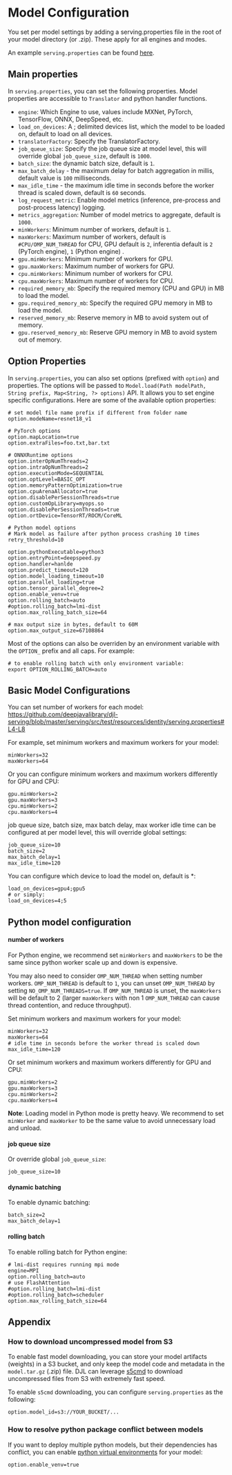 # Model Configuration

You set per model settings by adding a serving.properties file in the root of your model directory (or .zip).
These apply for all engines and modes.

An example `serving.properties` can be found [here](https://github.com/deepjavalibrary/djl-serving/blob/master/serving/src/test/resources/identity/serving.properties).

## Main properties

In `serving.properties`, you can set the following properties. Model properties are accessible to `Translator`
and python handler functions.

- `engine`: Which Engine to use, values include MXNet, PyTorch, TensorFlow, ONNX, DeepSpeed, etc.
- `load_on_devices`: A ; delimited devices list, which the model to be loaded on, default to load on all devices.
- `translatorFactory`: Specify the TranslatorFactory.
- `job_queue_size`: Specify the job queue size at model level, this will override global `job_queue_size`, default is `1000`.
- `batch_size`: the dynamic batch size, default is `1`.
- `max_batch_delay` - the maximum delay for batch aggregation in millis, default value is `100` milliseconds.
- `max_idle_time` - the maximum idle time in seconds before the worker thread is scaled down, default is `60` seconds.
- `log_request_metric`: Enable model metrics (inference, pre-process and post-process latency) logging.
- `metrics_aggregation`: Number of model metrics to aggregate, default is `1000`.
- `minWorkers`: Minimum number of workers, default is `1`.
- `maxWorkers`: Maximum number of workers, default is `#CPU/OMP_NUM_THREAD` for CPU, GPU default is `2`, inferentia default is `2` (PyTorch engine), `1` (Python engine) .
- `gpu.minWorkers`: Minimum number of workers for GPU.
- `gpu.maxWorkers`: Maximum number of workers for GPU.
- `cpu.minWorkers`: Minimum number of workers for CPU.
- `cpu.maxWorkers`: Maximum number of workers for CPU.
- `required_memory_mb`: Specify the required memory (CPU and GPU) in MB to load the model.
- `gpu.required_memory_mb`: Specify the required GPU memory in MB to load the model.
- `reserved_memory_mb`: Reserve memory in MB to avoid system out of memory.
- `gpu.reserved_memory_mb`: Reserve GPU memory in MB to avoid system out of memory.

## Option Properties

In `serving.properties`, you can also set options (prefixed with `option`) and properties.
The options will be passed to `Model.load(Path modelPath, String prefix, Map<String, ?> options)` API.
It allows you to set engine specific configurations.
Here are some of the available option properties:

```
# set model file name prefix if different from folder name
option.modeName=resnet18_v1

# PyTorch options
option.mapLocation=true
option.extraFiles=foo.txt,bar.txt

# ONNXRuntime options
option.interOpNumThreads=2
option.intraOpNumThreads=2
option.executionMode=SEQUENTIAL
option.optLevel=BASIC_OPT
option.memoryPatternOptimization=true
option.cpuArenaAllocator=true
option.disablePerSessionThreads=true
option.customOpLibrary=myops.so
option.disablePerSessionThreads=true
option.ortDevice=TensorRT/ROCM/CoreML

# Python model options
# Mark model as failure after python process crashing 10 times
retry_threshold=10

option.pythonExecutable=python3
option.entryPoint=deepspeed.py
option.handler=hanlde
option.predict_timeout=120
option.model_loading_timeout=10
option.parallel_loading=true
option.tensor_parallel_degree=2
option.enable_venv=true
option.rolling_batch=auto
#option.rolling_batch=lmi-dist
option.max_rolling_batch_size=64

# max output size in bytes, default to 60M
option.max_output_size=67108864
```

Most of the options can also be overriden by an environment variable with the `OPTION_` prefix and all caps.
For example:

```
# to enable rolling batch with only environment variable:
export OPTION_ROLLING_BATCH=auto
```

## Basic Model Configurations

You can set number of workers for each model:
https://github.com/deepjavalibrary/djl-serving/blob/master/serving/src/test/resources/identity/serving.properties#L4-L8

For example, set minimum workers and maximum workers for your model:

```
minWorkers=32
maxWorkers=64
```

Or you can configure minimum workers and maximum workers differently for GPU and CPU:

```
gpu.minWorkers=2
gpu.maxWorkers=3
cpu.minWorkers=2
cpu.maxWorkers=4
```

job queue size, batch size, max batch delay, max worker idle time can be configured at
per model level, this will override global settings:

```
job_queue_size=10
batch_size=2
max_batch_delay=1
max_idle_time=120
```

You can configure which device to load the model on, default is *:

```
load_on_devices=gpu4;gpu5
# or simply:
load_on_devices=4;5
```

## Python model configuration

#### number of workers

For Python engine, we recommend set `minWorkers` and `maxWorkers` to be the same since python
worker scale up and down is expensive.

You may also need to consider `OMP_NUM_THREAD` when setting number workers. `OMP_NUM_THREAD` is default
to `1`, you can unset `OMP_NUM_THREAD` by setting `NO_OMP_NUM_THREADS=true`. If `OMP_NUM_THREAD` is unset,
the `maxWorkers` will be default to 2 (larger `maxWorkers` with non 1 `OMP_NUM_THREAD` can cause thread
contention, and reduce throughput).

Set minimum workers and maximum workers for your model:

```
minWorkers=32
maxWorkers=64
# idle time in seconds before the worker thread is scaled down
max_idle_time=120
```

Or set minimum workers and maximum workers differently for GPU and CPU:

```
gpu.minWorkers=2
gpu.maxWorkers=3
cpu.minWorkers=2
cpu.maxWorkers=4
```

**Note**: Loading model in Python mode is pretty heavy. We recommend to set `minWorker` and `maxWorker` to be the same value to avoid unnecessary load and unload.


#### job queue size
Or override global `job_queue_size`:

```
job_queue_size=10
```

#### dynamic batching
To enable dynamic batching:

```
batch_size=2
max_batch_delay=1
```

#### rolling batch
To enable rolling batch for Python engine:

```
# lmi-dist requires running mpi mode
engine=MPI
option.rolling_batch=auto
# use FlashAttention
#option.rolling_batch=lmi-dist
#option.rolling_batch=scheduler
option.max_rolling_batch_size=64
```

## Appendix

### How to download uncompressed model from S3
To enable fast model downloading, you can store your model artifacts (weights) in a S3 bucket, and
only keep the model code and metadata in the `model.tar.gz` (.zip) file. DJL can leverage
[s5cmd](https://github.com/peak/s5cmd) to download uncompressed files from S3 with extremely fast
speed.

To enable `s5cmd` downloading, you can configure `serving.properties` as the following:

```
option.model_id=s3://YOUR_BUCKET/...
```

### How to resolve python package conflict between models
If you want to deploy multiple python models, but their dependencies has conflict, you can enable
[python virtual environments](https://docs.python.org/3/tutorial/venv.html) for your model:

```
option.enable_venv=true
```

